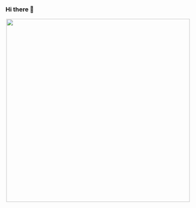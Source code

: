 ### Hi there 👋

<div align="center">
  <img src="https://media.giphy.com/media/wkW0maGDN1eSc/giphy.gif" width="500" height="500"/>
</div>
